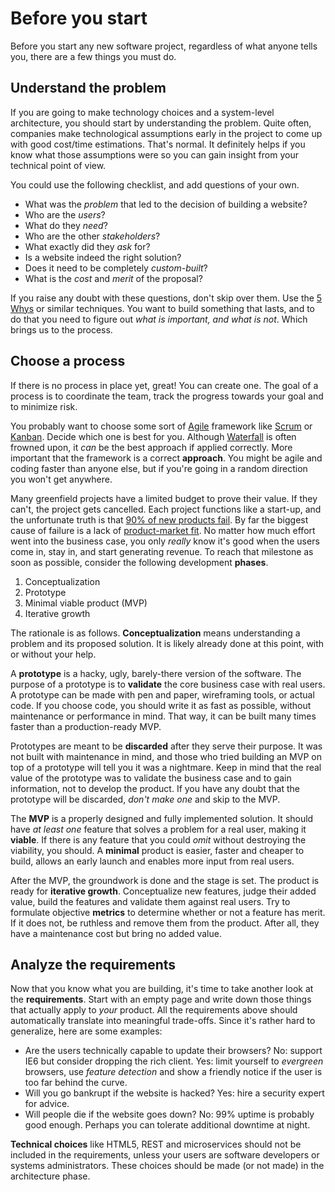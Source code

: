 # Before you start

Before you start any new software project, regardless of what anyone tells you, there are a few things you must do.

## Understand the problem
If you are going to make technology choices and a system-level architecture, you should start by understanding the problem.
Quite often, companies make technological assumptions early in the project to come up with good cost/time estimations. That's normal. It definitely helps if you know what those assumptions were so you can gain insight from your technical point of view.

You could use the following checklist, and add questions of your own.

- What was the *problem* that led to the decision of building a website?
- Who are the *users*?
- What do they *need*?
- Who are the other *stakeholders*?
- What exactly did they *ask* for?
- Is a website indeed the right solution?
- Does it need to be completely *custom-built*?
- What is the *cost* and *merit* of the proposal?

If you raise any doubt with these questions, don't skip over them.
Use the [5 Whys](https://en.wikipedia.org/wiki/5_Whys) or similar techniques.
You want to build something that lasts, and to do that you need to figure out *what is important, and what is not*.
Which brings us to the process.

## Choose a process
If there is no process in place yet, great! You can create one.
The goal of a process is to coordinate the team, track the progress towards your goal and to minimize risk.

You probably want to choose some sort of [Agile](https://en.wikipedia.org/wiki/Agile_software_development) framework like [Scrum](https://en.wikipedia.org/wiki/Scrum_(software_development)) or [Kanban](https://en.wikipedia.org/wiki/Kanban_(development)). Decide which one is best for you.
Although [Waterfall](https://en.wikipedia.org/wiki/Waterfall_model) is often frowned upon, it *can* be the best approach if applied correctly.
More important that the framework is a correct **approach**. You might be agile and coding faster than anyone else, but if you're going in a random direction you won't get anywhere.

Many greenfield projects have a limited budget to prove their value. If they can't, the project gets cancelled.
Each project functions like a start-up, and the unfortunate truth is that [90% of new products fail](http://fortune.com/2014/09/25/why-startups-fail-according-to-their-founders/). 
By far the biggest cause of failure is a lack of [product-market fit](https://en.wikipedia.org/wiki/Product/market_fit). No matter how much effort went into the business case,
you only *really* know it's good when the users come in, stay in, and start generating revenue.
To reach that milestone as soon as possible, consider the following development **phases**.

1. Conceptualization
2. Prototype
3. Minimal viable product (MVP)
4. Iterative growth

The rationale is as follows. **Conceptualization** means understanding a problem and its proposed solution.
It is likely already done at this point, with or without your help.

A **prototype** is a hacky, ugly, barely-there version of the software.
The purpose of a prototype is to **validate** the core business case with real users.
 A prototype can be made with pen and paper, wireframing tools, or actual code.
If you choose code, you should write it as fast as possible, without maintenance or
performance in mind. That way, it can be built many times faster than a production-ready MVP.

Prototypes are meant to be **discarded** after they serve their purpose. It was not built with
 maintenance in mind, and those who tried building an MVP on top of a prototype will tell you it was a nightmare. Keep in mind that the
 real value of the prototype was to validate the business case and to gain information, not to develop the product.
 If you have any doubt that the prototype will be discarded, *don't make one* and skip to the MVP.

The **MVP** is a properly designed and fully implemented solution. It should have *at least one* feature that
solves a problem for a real user, making it **viable**. If there is any feature that you could *omit* without
destroying the viability, you should. A **minimal** product is easier, faster and cheaper to build,
allows an early launch and enables more input from real users.

After the MVP, the groundwork is done and the stage is set. The product is ready for **iterative growth**.
Conceptualize new features, judge their added value, build the features and validate them against real users. Try
to formulate objective **metrics** to determine whether or not a feature has merit. If it does not, be
ruthless and remove them from the product. After all, they have a maintenance cost but bring no added value.

## Analyze the requirements
Now that you know what you are building, it's time to take another look at the **requirements**. Start with an empty page and write down those things that actually apply to *your* product. 
All the requirements above should automatically translate into meaningful trade-offs. Since it's rather hard to generalize, here are some examples:

- Are the users technically capable to update their browsers? No: support IE6 but consider dropping the rich client. Yes: limit yourself to *evergreen* browsers, 
  use *feature detection* and show a friendly notice if the user is too far behind the curve.
- Will you go bankrupt if the website is hacked? Yes: hire a security expert for advice.
- Will people die if the website goes down? No: 99% uptime is probably good enough. Perhaps you can tolerate additional downtime at night.
 
**Technical choices** like HTML5, REST and microservices should not be included in the requirements, unless your users are software developers or systems administrators. These 
choices should be made (or not made) in the architecture phase. 
